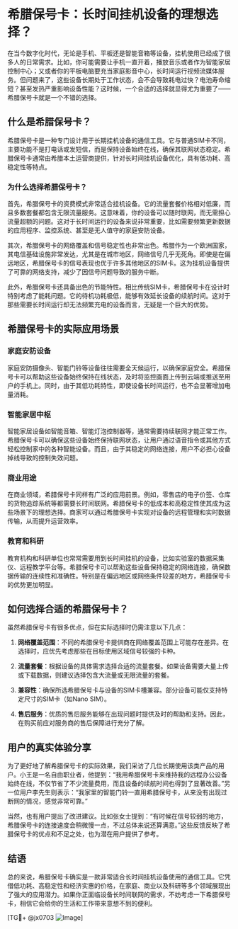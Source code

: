# 希腊保号卡：长时间挂机设备的理想选择？

在当今数字化时代，无论是手机、平板还是智能音箱等设备，挂机使用已经成了很多人的日常需求。比如，你可能需要让手机一直开着，播放音乐或者作为智能家居控制中心；又或者你的平板电脑要充当家庭影音中心，长时间运行视频流媒体服务。但问题来了，这些设备长期处于工作状态，会不会导致耗电过快？电池寿命缩短？甚至发热严重影响设备性能？这时候，一个合适的选择就显得尤为重要了——希腊保号卡就是一个不错的选择。

## 什么是希腊保号卡？

希腊保号卡是一种专门设计用于长期挂机设备的通信工具。它与普通SIM卡不同，主要功能不是打电话或发短信，而是保持设备始终在线，确保其联网状态稳定。希腊保号卡通常由希腊本土运营商提供，针对长时间挂机设备优化，具有低功耗、高稳定性等特点。

### 为什么选择希腊保号卡？

首先，希腊保号卡的资费模式非常适合挂机设备。它的流量套餐价格相对低廉，而且多数套餐都包含无限流量服务。这意味着，你的设备可以随时联网，而无需担心流量超额的问题。这对于长时间运行的设备来说非常重要，比如需要频繁更新数据的应用程序、监控系统、甚至是无人值守的家庭安防设备。

其次，希腊保号卡的网络覆盖和信号稳定性也非常出色。希腊作为一个欧洲国家，其电信基础设施非常发达，尤其是在城市地区，网络信号几乎无死角。即使是在偏远地区，希腊保号卡的信号表现也优于许多其他地区的SIM卡。这为挂机设备提供了可靠的网络支持，减少了因信号问题导致的服务中断。

此外，希腊保号卡还具备出色的节能特性。相比传统SIM卡，希腊保号卡在设计时特别考虑了能耗问题。它的待机功耗极低，能够有效延长设备的续航时间。这对于那些需要长时间运行却无法频繁充电的设备而言，无疑是一个巨大的优势。

## 希腊保号卡的实际应用场景

### 家庭安防设备

家庭安防摄像头、智能门铃等设备往往需要全天候运行，以确保家庭安全。希腊保号卡可以帮助这些设备始终保持在线状态，及时将监控画面上传到云端或推送至用户的手机上。同时，由于其低功耗特性，即使设备长时间运行，也不会显著增加电量消耗。

### 智能家居中枢

智能家居设备如智能音箱、智能灯泡控制器等，通常需要持续联网才能正常工作。希腊保号卡可以确保这些设备始终保持联网状态，让用户通过语音指令或其他方式轻松控制家中的各种智能设备。而且，由于其稳定的网络连接，用户不必担心设备掉线导致的控制失效问题。

### 商业用途

在商业领域，希腊保号卡同样有广泛的应用前景。例如，零售店的电子价签、仓库的货物追踪系统等都需要长时间联网。希腊保号卡的低成本和高稳定性使其成为这些场景下的理想选择。商家可以通过希腊保号卡实现对设备的远程管理和实时数据传输，从而提升运营效率。

### 教育和科研

教育机构和科研单位也常常需要用到长时间挂机的设备，比如实验室的数据采集仪、远程教学平台等。希腊保号卡可以帮助这些设备保持稳定的网络连接，确保数据传输的连续性和准确性。特别是在偏远地区或网络条件较差的地方，希腊保号卡的优势更加明显。

## 如何选择合适的希腊保号卡？

虽然希腊保号卡有很多优点，但在实际选择时仍需注意以下几点：

1. **网络覆盖范围**：不同的希腊保号卡提供商在网络覆盖范围上可能存在差异。在选择时，应优先考虑那些在目标使用区域信号较强的卡种。
   
2. **流量套餐**：根据设备的具体需求选择合适的流量套餐。如果设备需要大量上传或下载数据，则建议选择包含大流量或无限流量的套餐。

3. **兼容性**：确保所选希腊保号卡与设备的SIM卡槽兼容。部分设备可能仅支持特定尺寸的SIM卡（如Nano SIM）。

4. **售后服务**：优质的售后服务能够在出现问题时提供及时的帮助和支持。因此，在购买前应对服务商的售后保障进行充分了解。

## 用户的真实体验分享

为了更好地了解希腊保号卡的实际效果，我们采访了几位长期使用该类产品的用户。小王是一名自由职业者，他提到：“我用希腊保号卡来维持我的远程办公设备始终在线，不仅节省了不少流量费用，而且设备的续航时间也得到了显著改善。”另一位用户李先生则表示：“我家里的智能门铃一直用希腊保号卡，从来没有出现过断网的情况，感觉非常可靠。”

当然，也有用户提出了改进建议。比如张女士提到：“有时候在信号较弱的地方，希腊保号卡的连接速度会稍微慢一点，不过总体来说还算满意。”这些反馈反映了希腊保号卡的优点和不足之处，也为潜在用户提供了参考。

## 结语

总的来说，希腊保号卡确实是一款非常适合长时间挂机设备使用的通信工具。它凭借低功耗、高稳定性和经济实惠的价格，在家庭、商业以及科研等多个领域展现出了强大的应用潜力。如果你正面临设备长时间联网的需求，不妨考虑一下希腊保号卡，相信它会给你的生活和工作带来意想不到的便利。

[TG💪+ @jx0703 ![Image](https://github.com/user-attachments/assets/dbca1d08-cadb-493c-b0ec-ad6f7a83f270)]